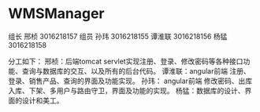 # WMSManager
组长 邢桢 3016218157
组员 
孙玮 3016218155
谭淮联 3016218156
杨猛 3016218158

分工如下：
邢桢：后端tomcat servlet实现注册、登录、修改密码等各种接口功能、查询与数据库的交互、以及所有的后台代码。
谭淮联：angular前端 注册、登录、销售产品、查询的界面及功能实现。
孙玮： angular前端 修改密码、出库入库、下架、多用户与路由守卫，界面及功能的实现。
杨猛：数据库的设计、界面的设计和美工。
